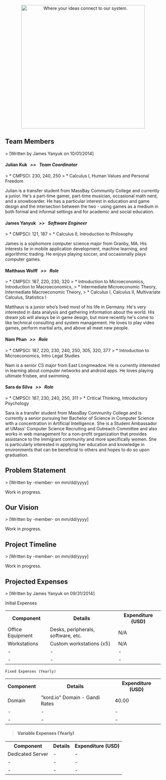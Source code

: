 <p align="center"><img src="https://trello-attachments.s3.amazonaws.com/540c6e8258f3b06826ac54ed/54149b93e8d3f86b7acb851f/750x317/dc13b374aa93a55f51bc7444c36f483d/kordio.jpg" width="400px" alt="Where your ideas connect to our system."></p>

<h2>Team Members</h2>
> [Written by James Yanyuk on 10/01/2014]

<h4>Julian Kuk &nbsp;&nbsp;<em>&gt;&gt;&nbsp;&nbsp; Team Coordinator</em></h4>
> * CMPSCI: 230, 240, 250
> * Calculus I, Human Values and Personal Freedom

Julian is a transfer student from MassBay Community College and currently a junior. He's a part-time gamer, part-time musician, occasional math nerd, and a snowboarder. He has a particular interest in education and game design and the intersection between the two - using games as a medium in both formal and informal settings and for academic and social education.

<h4>James Yanyuk &nbsp;&nbsp;<em>&gt;&gt;&nbsp;&nbsp; Software Engineer</em></h4>
> * CMPSCI: 121, 187
> * Calculus II, Introduction to Philosophy

James is a sophomore computer science major from Granby, MA. His interests lie in mobile application development, machine learning, and algorithmic trading. He enjoys playing soccer, and occasionally plays computer games.

<h4>Matthaus Wolff &nbsp;&nbsp;<em>&gt;&gt;&nbsp;&nbsp; Role</em></h4>
> * CMPSCI: 187, 220, 230, 320
> * Introduction to Microeconomics, Introduction to Macroeconomics,
> * Intermediate Microeconomic Theory, Intermediate Macroeconomic Theory, 
> * Calculus I, Calculus II, Multivariate Calculus, Statistics I

Matthaus is a junior who’s lived most of his life in Germany. He's very interested in data analysis and gathering information about the world. His dream job will always be in game design, but more recently he's come to like technical consulting and system management. He loves to play video games, perform martial arts, and above all meet new people.

<h4>Nam Phan &nbsp;&nbsp;<em>&gt;&gt;&nbsp;&nbsp; Role</em></h4>
> * CMPSCI: 187, 220, 230, 240, 250, 305, 320, 377
> * Introduction to Microeconomics, Intro Legal Studies

Nam is a senior CS major from East Longmeadow. He is currently interested in learning about computer networks and android apps. He loves playing ultimate frisbee, and swimming.

<h4>Sara da Silva &nbsp;&nbsp;<em>&gt;&gt;&nbsp;&nbsp; Role</em></h4>
> * CMPSCI: 187, 230, 240, 250, 311
> * Critical Thinking, Introductory Psychology

Sara is a transfer student from MassBay Community College and is currently a senior pursuing her Bachelor of Science in Computer Science with a concentration in Artificial Intelligence. She is a Student Ambassador at UMass’ Computer Science Recruiting and Outreach Committee and also works in web management for a non-profit organization that provides assistance to the immigrant community and more specifically women. She is particularly interested in applying her education and knowledge in environments that can be beneficial to others and hopes to do so upon graduation.

<h2>Problem Statement</h2>
> [Written by -member- on mm/dd/yyyy]

Work in progress.

<h2>Our Vision</h2>
> [Written by -member- on mm/dd/yyyy]

Work in progress.

<h2>Project Timeline</h2>
> [Written by -member- on mm/dd/yyyy]

Work in progress.

<h2>Projected Expenses</h2>
> [Written by James Yanyuk on 09/31/2014]

Initial Expenses
<table>
	<tr>
		<th>Component</th>
		<th>Details</th>
		<th>Expenditure (USD)</th>
	</tr>
	<tr>
		<td>Office Equipment</td>
		<td>Desks, peripherals, software, etc.</td>
		<td>N/A</td>
	</tr>
	<tr>
		<td>Workstations</td>
		<td>Custom workstations (x5)</td>
		<td>N/A</td>
	</tr>
	<tr>
		<td>-</td>
		<td>-</td>
		<td>-</td>
	</tr>
	<tr>
		<td>-</td>
		<td>-</td>
		<td>-</td>
	</tr>
</table>

<code>Fixed Expenses (Yearly)</code>
<table>
	<tr>
		<th>Component</th>
		<th>Details</th>
		<th>Expenditure (USD)</th>
	</tr>
	<tr>
		<td>Domain</td>
		<td>"kord.io" Domain - Gandi Rates</td>
		<td>40.00</td>
	</tr>
	<tr>
		<td>-</td>
		<td>-</td>
		<td>-</td>
	</tr>
	<tr>
		<td>-</td>
		<td>-</td>
		<td>-</td>
	</tr>
</table>

> <h4>Variable Expenses (Yearly)</h4>
<table>
	<tr>
		<th>Component</th>
		<th>Details</th>
		<th>Expenditure (USD)</th>
	</tr>
	<tr>
		<td>Dedicated Server</td>
		<td>-</td>
		<td>-</td>
	</tr>
	<tr>
		<td>-</td>
		<td>-</td>
		<td>-</td>
	</tr>
	<tr>
		<td>-</td>
		<td>-</td>
		<td>-</td>
	</tr>
</table>
